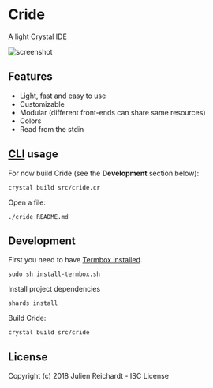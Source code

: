 # Cride

A light Crystal IDE

![screenshot](https://i.imgur.com/UCSsnDz.png)

## Features

* Light, fast and easy to use
* Customizable
* Modular (different front-ends can share same resources)
* Colors
* Read from the stdin

## [CLI](https://github.com/j8r/clicr) usage

For now build Cride (see the **Development** section below):

`crystal build src/cride.cr`

Open a file:

`./cride README.md`

## Development

First you need to have [Termbox installed](https://github.com/nsf/termbox#installation).

`sudo sh install-termbox.sh`

Install project dependencies

`shards install`

Build Cride:

`crystal build src/cride`

## License

Copyright (c) 2018 Julien Reichardt - ISC License

